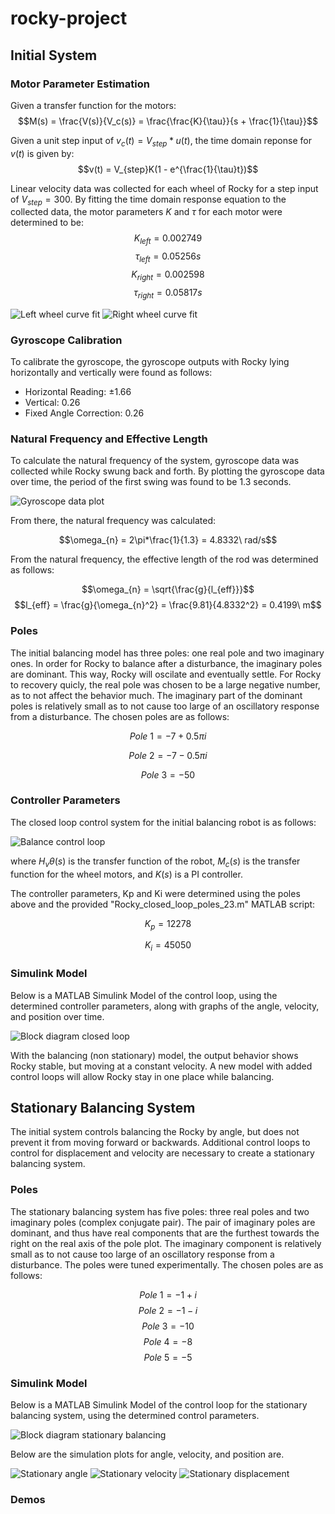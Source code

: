 # rocky-project

## Initial System
### Motor Parameter Estimation
Given a transfer function for the motors:
$$M(s) = \frac{V(s)}{V_c(s)} = \frac{\frac{K}{\tau}}{s + \frac{1}{\tau}}$$

Given a unit step input of $v_c(t) = V_{step} * u(t)$, the time domain reponse for $v(t)$ is given by:
$$v(t) = V_{step}K(1 - e^{\frac{1}{\tau}t})$$

Linear velocity data was collected for each wheel of Rocky for a step input of $V_{step} = 300$. By fitting the time domain response equation to the collected data, the motor parameters $K$ and $\tau$ for each motor were determined to be:
$$K_{left} = 0.002749$$
$$\tau_{left} = 0.05256s$$
$$K_{right} = 0.002598$$
$$\tau_{right} = 0.05817s$$

![Left wheel curve fit](media/left-wheel-curve-fit-plot.png)
![Right wheel curve fit](media/right-wheel-curve-fit-plot.png)

### Gyroscope Calibration
To calibrate the gyroscope, the gyroscope outputs with Rocky lying horizontally and vertically were found as follows:

- Horizontal Reading: $\pm 1.66$
- Vertical: 0.26
- Fixed Angle Correction: 0.26

### Natural Frequency and Effective Length
To calculate the natural frequency of the system, gyroscope data was collected while Rocky swung back and forth. By plotting the gyroscope data over time, the period of the first swing was found to be 1.3 seconds. 

![Gyroscope data plot](media/gyroscope-data-plot.png)

From there, the natural frequency was calculated:

$$\omega_{n} = 2\pi*\frac{1}{1.3} = 4.8332\ rad/s$$

From the natural frequency, the effective length of the rod was determined as follows:

$$\omega_{n} = \sqrt{\frac{g}{l_{eff}}}$$
$$l_{eff} = \frac{g}{\omega_{n}^2} = \frac{9.81}{4.8332^2} = 0.4199\ m$$

### Poles

The initial balancing model has three poles: one real pole and two imaginary ones. In order for Rocky to balance after a disturbance, the imaginary poles are dominant. This way, Rocky will oscilate and eventually settle. For Rocky to recovery quicly, the real pole was chosen to be a large negative number, as to not affect the behavior much. The imaginary part of the dominant poles is relatively small as to not cause too large of an oscillatory response from a disturbance. The chosen poles are as follows:

$$Pole\ 1 = -7 + 0.5\pi i $$

$$Pole\ 2 = -7 - 0.5\pi i $$

$$Pole\ 3 = -50 $$

### Controller Parameters

The closed loop control system for the initial balancing robot is as follows:

![Balance control loop](media/balance-control-loop.png)

where $H_v\theta(s)$ is the transfer function of the robot, $M_c(s)$ is the transfer function for the wheel motors, and $K(s)$ is a PI controller.

The controller parameters, Kp and Ki were determined using the poles above and the provided "Rocky_closed_loop_poles_23.m" MATLAB script:

$$K_p = 12278$$

$$K_i = 45050$$


### Simulink Model
Below is a MATLAB Simulink Model of the control loop, using the determined controller parameters, along with graphs of the angle, velocity, and position over time. 

![Block diagram closed loop](media/simulink-model-balance.png)

With the balancing (non stationary) model, the output behavior shows Rocky stable, but moving at a constant velocity. A new model with added control loops will allow Rocky stay in one place while balancing. 

## Stationary Balancing System
The initial system controls balancing the Rocky by angle, but does not prevent it from moving forward or backwards. Additional control loops to control for displacement and velocity are necessary to create a stationary balancing system.

### Poles
The stationary balancing system has five poles: three real poles and two imaginary poles (complex conjugate pair). The pair of imaginary poles are dominant, and thus have real components that are the furthest towards the right on the real axis of the pole plot. The imaginary component is relatively small as to not cause too large of an oscillatory response from a disturbance. The poles were tuned experimentally. The chosen poles are as follows:

$$Pole\ 1 = -1 + i $$
$$Pole\ 2 = -1 - i $$
$$Pole\ 3 = -10 $$
$$Pole\ 4 = -8 $$
$$Pole\ 5 = -5 $$

### Simulink Model
Below is a MATLAB Simulink Model of the control loop for the stationary balancing system, using the determined control parameters.

![Block diagram stationary balancing](media/rocky-stationary-block-diagram.png)

Below are the simulation plots for angle, velocity, and position are.

![Stationary angle](media/stationary-angle-sim.png)
![Stationary velocity](media/stationary-velocity-sim.png)
![Stationary displacement](media/stationary-position-sim.png)

### Demos
